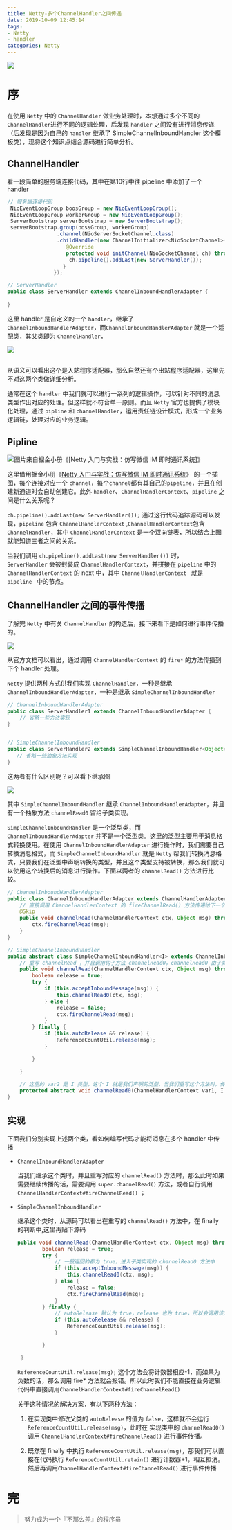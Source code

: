 ```yaml
---
title: Netty-多个ChannelHandler之间传递
date: 2019-10-09 12:45:14
tags: 
- Netty
- handler
categories: Netty
---
```


![](http://ppe.oss-cn-shenzhen.aliyuncs.com/collections/165/3/thumb.jpg)

# 序

在使用 `Netty` 中的 `ChannelHandler` 做业务处理时，本想通过多个不同的 `ChannelHandler`进行不同的逻辑处理，后发现 `handler` 之间没有进行消息传递（后发现是因为自己的 `handler` 继承了 SimpleChannelInboundHandler 这个模板类），现将这个知识点结合源码进行简单分析。



<!-- more -->



## ChannelHandler

看一段简单的服务端连接代码，其中在第10行中往 pipeline 中添加了一个 handler

~~~java
// 服务端连接代码
 NioEventLoopGroup boosGroup = new NioEventLoopGroup();
 NioEventLoopGroup workerGroup = new NioEventLoopGroup();
 ServerBootstrap serverBootstrap = new ServerBootstrap();
 serverBootstrap.group(bossGroup, workerGroup)
                .channel(NioServerSocketChannel.class)
                .childHandler(new ChannelInitializer<NioSocketChannel>() {
                   @Override
                   protected void initChannel(NioSocketChannel ch) throws Exception {
                    ch.pipeline().addLast(new ServerHandler());
                  }
               });

// ServerHandler
public class ServerHandler extends ChannelInboundHandlerAdapter {
		
}
~~~



这里 handler 是自定义的一个 `handler`，继承了 `ChannelInboundHandlerAdapter`，而`ChannelInboundHandlerAdapter` 就是一个适配类，其父类即为 `ChannelHandler`，

![](<https://i.loli.net/2019/10/09/Z8YgXHJhS2BQWjy.png>)

## 

从语义可以看出这个是入站程序适配器，那么自然还有个出站程序适配器，这里先不对这两个类做详细分析。



通常在这个 `handler` 中我们就可以进行一系列的逻辑操作，可以针对不同的消息类型作出对应的处理。但这样就不符合单一原则。而且 `Netty` 官方也提供了模块化处理，通过 `pipline` 和 `channelHandler`，运用责任链设计模式，形成一个业务逻辑链，处理对应的业务逻辑。



## Pipline

![图片来自掘金小册《[Netty 入门与实战：仿写微信 IM 即时通讯系统]》](https://user-gold-cdn.xitu.io/2018/8/17/1654526f0a67bb52?imageslim)

这里借用掘金小册《[Netty 入门与实战：仿写微信 IM 即时通讯系统](https://juejin.im/book/5b4bc28bf265da0f60130116)》 的一个插图，每个连接对应一个 `channel`，每个`channel`都有其自己的`pipeline`，并且在创建新通道时会自动创建它。此外 `handler`、`ChannelHandlerContext`、`pipeline` 之间是什么关系呢？



`ch.pipeline().addLast(new ServerHandler());` 通过这行代码追踪源码可以发现，`pipeline` 包含 `ChannelHandlerContext` ,`ChannelHandlerContext`包含 `ChannelHandler`，其中 `ChannelHandlerContext` 是一个双向链表，所以结合上图就能知道三者之间的关系。 



当我们调用 `ch.pipeline().addLast(new ServerHandler())` 时， ` ServerHandler` 会被封装成 `ChannelHandlerContext`，并拼接在 `pipeline` 中的 `ChannelHandlerContext` 的 next 中，其中 `ChannelHandlerContext ` 就是 `pipeline ` 中的节点。



## ChannelHandler 之间的事件传播

了解完 `Netty` 中有关 `ChannelHandler` 的构造后，接下来看下是如何进行事件传播的。

![](https://i.loli.net/2019/10/09/VX6UkdNI9Rw1mnv.png)

从官方文档可以看出，通过调用 `ChannelHandlerContext` 的 `fire*` 的方法传播到下个 handler 处理。



`Netty` 提供两种方式供我们实现 `ChannelHandler`，一种是继承 `ChannelInboundHandlerAdapter`，一种是继承 `SimpleChannelInboundHandler`

~~~java
// ChannelInboundHandlerAdapter
public class ServerHandler1 extends ChannelInboundHandlerAdapter {
    // 省略一些方法实现
}


// SimpleChannelInboundHandler
public class ServerHandler2 extends SimpleChannelInboundHandler<Object> {
   // 省略一些抽象方法实现
}
~~~

这两者有什么区别呢？可以看下继承图

![](https://i.loli.net/2019/10/09/rLD9Uko1RamCwdp.png)

其中 `SimpleChannelInboundHandler` 继承 `ChannelInboundHandlerAdapter`，并且有一个抽象方法 `channelRead0` 留给子类实现。

`SimpleChannelInboundHandler` 是一个泛型类，而 `ChannelInboundHandlerAdapter` 并不是一个泛型类。这里的泛型主要用于消息格式转换使用。在使用 `ChannelInboundHandlerAdapter`  进行操作时，我们需要自己转换消息格式，而 `SimpleChannelInboundHandler` 就是 `Netty` 帮我们转换消息格式，只要我们在泛型中声明转换的类型，并且这个类型支持被转换，那么我们就可以使用这个转换后的消息进行操作。下面以两者的 `channelRead()` 方法进行比较。

~~~java
// ChannelInboundHandlerAdapter
public class ChannelInboundHandlerAdapter extends ChannelHandlerAdapter implements ChannelInboundHandler {
    // 直接调用 ChannelHandlerContext 的 fireChannelRead() 方法传递给下一个 handler
	@Skip
    public void channelRead(ChannelHandlerContext ctx, Object msg) throws Exception {
        ctx.fireChannelRead(msg);
    }
}
~~~



~~~java
// SimpleChannelInboundHandler 
public abstract class SimpleChannelInboundHandler<I> extends ChannelInboundHandlerAdapter {
    // 重写 channelRead ，并且调用钩子方法 channelRead0，channelRead0 由子类实现
	public void channelRead(ChannelHandlerContext ctx, Object msg) throws Exception {
        boolean release = true;
        try {
            if (this.acceptInboundMessage(msg)) {
                this.channelRead0(ctx, msg);
            } else {
                release = false;
                ctx.fireChannelRead(msg);
            }
        } finally {
            if (this.autoRelease && release) {
                ReferenceCountUtil.release(msg);
            }

        }

    }
	
    // 这里的 var2 是 I 类型，这个 I 就是我们声明的泛型，当我们重写这个方法时，传进来的消息就已经是特定格式的了，此时我们直接使用即可，不需要再自行转换格式
    protected abstract void channelRead0(ChannelHandlerContext var1, I var2) throws Exception;
}
~~~



## 实现

下面我们分别实现上述两个类，看如何编写代码才能将消息在多个 handler 中传播

- `ChannelInboundHandlerAdapter`

  当我们继承这个类时，并且重写对应的 `channelRead()` 方法时，那么此时如果需要继续传播的话，需要调用 `super.channelRead()` 方法，或者自行调用 `ChannelHandlerContext#fireChannelRead()` ；

- `SimpleChannelInboundHandler`

  继承这个类时，从源码可以看出在重写的 `channelRead()` 方法中，在 finally 的判断中,这里再贴下源码

  ~~~java
  public void channelRead(ChannelHandlerContext ctx, Object msg) throws Exception {
          boolean release = true;
          try {
              // 一般返回的都为 true，进入子类实现的 channelRead0 方法中
              if (this.acceptInboundMessage(msg)) {
                  this.channelRead0(ctx, msg);
              } else {
                  release = false;
                  ctx.fireChannelRead(msg);
              }
          } finally {
              // autoRelease 默认为 true，release 也为 true，所以会调用该方法，而该方法是 Netty 持有的一个计数器，并且该计数器与 fire* 有联系，
              if (this.autoRelease && release) {
                  ReferenceCountUtil.release(msg);
              }
  
          }
  
   }
  ~~~

  `ReferenceCountUtil.release(msg);` 这个方法会将计数器相应-1，而如果为负数的话，那么调用 fire* 方法就会报错。所以此时我们不能直接在业务逻辑代码中直接调用`ChannelHandlerContext#fireChannelRead()` 

  关于这种情况的解决方案，有以下两种方法：

  1. 在实现类中修改父类的 `autoRelease` 的值为 `false`，这样就不会运行`ReferenceCountUtil.release(msg)`，此时在 实现类中的 `channelRead0()` 调用 `ChannelHandlerContext#fireChannelRead()`  进行事件传播。

  2. 既然在 finally 中执行 `ReferenceCountUtil.release(msg)`，那我们可以直接在代码执行 `ReferenceCountUtil.retain()` 进行计数器+1，相互抵消。然后再调用`ChannelHandlerContext#fireChannelRead()` 进行事件传播



# 完



>  努力成为一个『不那么差』的程序员 
